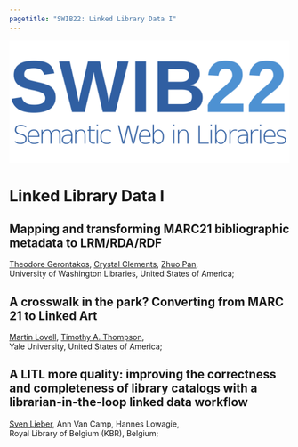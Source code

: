 ```yaml
---
pagetitle: "SWIB22: Linked Library Data I"
---
```


<div id="main">

![](../images/swib.png) 


# Linked Library Data I



## Mapping and transforming MARC21 bibliographic metadata to LRM/RDA/RDF

<u>Theodore Gerontakos</u>, <u>Crystal Clements</u>, <u>Zhuo Pan</u>, <br />
University of Washington Libraries, United States of America; 



## A crosswalk in the park? Converting from MARC 21 to Linked Art

<u>Martin Lovell</u>, <u>Timothy A. Thompson</u>, <br />
Yale University, United States of America; 



## A LITL more quality: improving the correctness and completeness of library catalogs with a librarian-in-the-loop linked data workflow

<u>Sven Lieber</u>, Ann Van Camp, Hannes Lowagie, <br />
Royal Library of Belgium (KBR), Belgium; 



